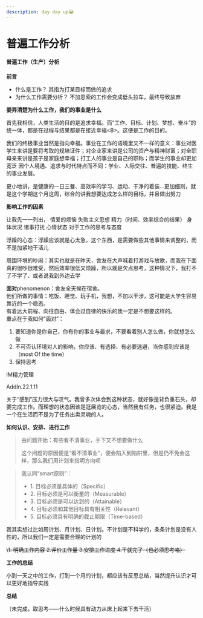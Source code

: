 ```yaml
---
description: day day up😂
---
```


# 普遍工作分析

#### 普遍工作（生产）分析

**前言**

* 什么是工作？ 其指为打某目标而做的追求
* 为什么工作需要分析？ 不加思索的工作会变成低头拉车，最终导致放弃

**要弄清楚为什么工作，我们的事业是什么**

首先我相信，人类生活的目的是追求幸福。而“工作、目标、计划、梦想、奋斗”的统一体，都是在过程与结果都是在接近幸福\<B>。这便是工作的目的。

我们的终极事业当然是指向幸福。事业在工作的语境里又不一样的意义：事业对医学生来讲是要将考取的规培证件；对企业家来讲是公司的资产与精神财富；对全职母亲来讲是孩子是家庭想幸福；打工人的事业是自己的职称；而学生的事业却更加宽泛 因个人境遇、追求与时代特点而不同：学业、人际交往、普遍的技能、终生的事业发展。

更小地讲，是健康的一日三餐、高效率的学习、运动、干净的着装...更加细则，就是这个学期这个月这周，综合的讲我想要达成怎么样的目标，并且做出努力

**影响工作的因素**

让我先一一列出， 情爱的烦恼 失败主义思想 精力（时间、效率综合的结果） 身体状况 诸事打扰 心情状态 对于工作的思考与态度

浮躁的心态：浮躁应该就是心太急，这个东西，是需要做些其他事情来调整的，而不是加紧地干活儿

周围环境的吵闹：其实也就是在昨天，舍友在大声喊着打游戏与放歌，而我在下面真的很吵很难受，然后效率很低又烦躁，所以就是欠点思考，这种情况下，我打不了不学了、或者说我到外边去学

**面对**phenomenon：舍友全天候在宿舍。\
他们所做的事情：吃饭、睡觉、玩手机，我想，不加以干涉，这可能是大学生容易靠近的一个稳态。\
有着远大前程、向往自由、体会过自律的快乐的我一定是不想要这样的。\
重点在于我如何“面对”：

1. 要知道你是你自己，你有你的事业与最求，不要看着别人怎么做，你就想怎么做
2. 不可否认环境对人的影响，你应该、有选择、有必要逃避，当你感到应该是（most Of the time）
3. 保持思考

IM精力管理

AddIn.22.1.11

关于“感到”压力很大与叹气。我曾多次体会到这种状态，就好像是背负重石头，却要完成工作。而理想的状态因该是逛展览的心态，当然我有任务，也很紧迫。我是一个在生活而不是为了任务出卖灵魂的人。



**如何认识、安排、进行工作**

> 由问题开始：有些看不清事业，手下又不想要做什么
>
> 这个问题的原因便是“看不清事业”，便会陷入到陷阱里，但是仍不免会这样，那么我们用计划来指明方向呗

> 我认同“smart原则”：
>
> * 1\. 目标必须是具体的（Specific）
> * 2\. 目标必须是可以衡量的（Measurable）
> * 3\. 目标必须是可以达到的（Attainable）
> * 4\. 目标必须和其他目标具有相关性（Relevant）
> * 5\. 目标必须具有明确的截止期限（Time-based）

我其实想过比如周计划、月计划、日计划。不计划是不科学的，条条计划是没有人性的，所以我们一定是需要合理的计划的

&#x20;~~\1. 明确工作内容 2.评价工作量 3.安排工作进度 4.干就完了（也必须思考咯）~~

**工作的总结**

小到一天之中的工作，打到一个月的计划，都应该有反思总结，当然提升认识才可以更好地指导实践

**总结**

（未完成，取思考——什么时候具有动力从床上起来下去干活）
